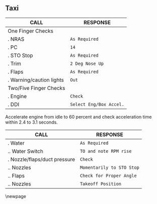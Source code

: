## Taxi

CALL | RESPONSE
---- | --------
One Finger Checks | ` `
. NRAS | `As Required`
. PC | `14`
. STO Stop | `As Required`
. Trim | `2 Deg Nose Up`
. Flaps | `As Required`
. Warning/caution lights | `Out`
Two/Five Finger Checks | ` `
. Engine | `Check`
. DDI | `Select Eng/Box Accel.`


Accelerate engine from idle to 60 percent and check acceleration time within 2.4 to 3.1 seconds.

CALL | RESPONSE
---- | --------
. Water | `As Required`
.. Water Switch | `TO and note RPM rise`
. Nozzle/flaps/duct pressure | `Check`
.. Nozzles | `Momentarily to STO Stop`
.. Flaps | `Check for Proper Angle`
.. Nozzles | `Takeoff Position`

\newpage
